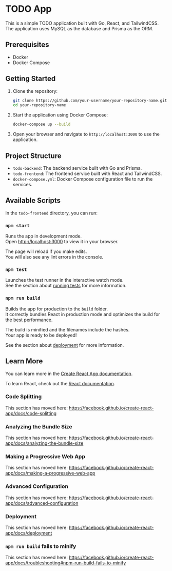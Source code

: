 # TODO App

This is a simple TODO application built with Go, React, and TailwindCSS. The application uses MySQL as the database and Prisma as the ORM.

## Prerequisites

- Docker
- Docker Compose

## Getting Started

1. Clone the repository:

   ```sh
   git clone https://github.com/your-username/your-repository-name.git
   cd your-repository-name
   ```

2. Start the application using Docker Compose:

   ```sh
   docker-compose up --build
   ```

3. Open your browser and navigate to `http://localhost:3000` to use the application.

## Project Structure

- `todo-backend`: The backend service built with Go and Prisma.
- `todo-frontend`: The frontend service built with React and TailwindCSS.
- `docker-compose.yml`: Docker Compose configuration file to run the services.

## Available Scripts

In the `todo-frontend` directory, you can run:

### `npm start`

Runs the app in development mode.\
Open [http://localhost:3000](http://localhost:3000) to view it in your browser.

The page will reload if you make edits.\
You will also see any lint errors in the console.

### `npm test`

Launches the test runner in the interactive watch mode.\
See the section about [running tests](https://facebook.github.io/create-react-app/docs/running-tests) for more information.

### `npm run build`

Builds the app for production to the `build` folder.\
It correctly bundles React in production mode and optimizes the build for the best performance.

The build is minified and the filenames include the hashes.\
Your app is ready to be deployed!

See the section about [deployment](https://facebook.github.io/create-react-app/docs/deployment) for more information.

## Learn More

You can learn more in the [Create React App documentation](https://facebook.github.io/create-react-app/docs/getting-started).

To learn React, check out the [React documentation](https://reactjs.org/).

### Code Splitting

This section has moved here: https://facebook.github.io/create-react-app/docs/code-splitting

### Analyzing the Bundle Size

This section has moved here: https://facebook.github.io/create-react-app/docs/analyzing-the-bundle-size

### Making a Progressive Web App

This section has moved here: https://facebook.github.io/create-react-app/docs/making-a-progressive-web-app

### Advanced Configuration

This section has moved here: https://facebook.github.io/create-react-app/docs/advanced-configuration

### Deployment

This section has moved here: https://facebook.github.io/create-react-app/docs/deployment

### `npm run build` fails to minify

This section has moved here: https://facebook.github.io/create-react-app/docs/troubleshooting#npm-run-build-fails-to-minify

